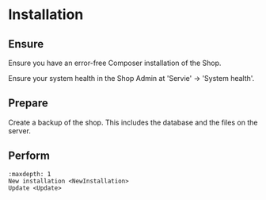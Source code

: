 # Installation

## Ensure

Ensure you have an error-free Composer installation of the Shop.

Ensure your system health in the Shop Admin at 'Servie' -> 'System health'.

## Prepare

Create a backup of the shop. This includes the database and the files on the server.

## Perform

```{toctree}
:maxdepth: 1
New installation <NewInstallation>
Update <Update>
```
